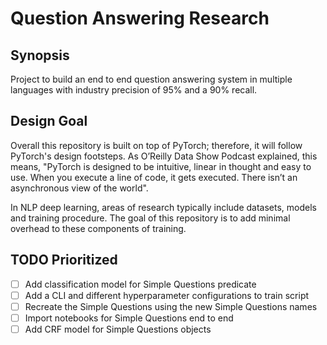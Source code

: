 # Question Answering Research

## Synopsis

Project to build an end to end question answering system in multiple languages with industry
precision of 95% and a 90% recall. 

## Design Goal

Overall this repository is built on top of PyTorch; therefore, it will follow PyTorch's design
footsteps. As O’Reilly Data Show Podcast explained, this means, "PyTorch is designed to be
intuitive, linear in thought and easy to use. When you execute a line of code, it gets executed.
There isn’t an asynchronous view of the world".

In NLP deep learning, areas of research typically include datasets, models and training procedure.
The goal of this repository is to add minimal overhead to these components of training.

## TODO Prioritized

- [ ] Add classification model for Simple Questions predicate
- [ ] Add a CLI and different hyperparameter configurations to train script
- [ ] Recreate the Simple Questions using the new Simple Questions names
- [ ] Import notebooks for Simple Questions end to end
- [ ] Add CRF model for Simple Questions objects
